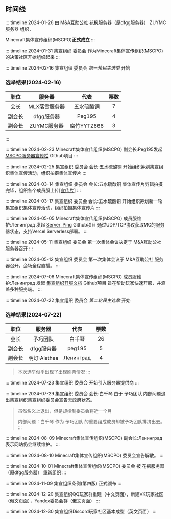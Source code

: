 ## 时间线

::: timeline 2024-01-26
由 M&A互助公社 花枫服务器（原dfgg服务器） ZUYMC服务器 组织，

Minecraft集体宣传组织(MSCPO)**正式成立**
:::

::: timeline 2024-01-31
集宣组织 委员会 作为Minecraft集体宣传组织(MSCPO)的决策社区开始组织起来
:::

::: timeline 2024-02-16
集宣组织 委员会 *第一轮民主选举* 开始

### 选举结果(2024-02-16)

| 职位 | 服务器 | 代表 | 票数 |
| :---: | :---: | :---: | :---: |
| 会长 | MLX落雪服务器 | 五水硫酸铜 | 7 |
| 副会长 | dfgg服务器 | Peg195 | 4 |
| 副会长 | ZUYMC服务器 | 腐竹YYTZ666 | 3 |

:::

::: timeline 2024-02-23
Minecraft集体宣传组织(MSCPO) 副会长:Peg195发起 [MSCPO服务器宣传栏](https://github.com/MSCPO/server-list) Github项目
:::

::: timeline 2024-02-25
集宣组织 委员会 会长:五水硫酸铜 开始组织筹划集宣组织集体宣传活动，组织拍摄集体宣传片
:::

::: timeline 2024-03-14
集宣组织 委员会 会长:五水硫酸铜 集体宣传片剪辑拍摄完毕，组织各个成员服上传[[宣传片]](https://www.bilibili.com/video/BV1oJ4m1879t/)
:::

::: timeline 2024-03-17
集宣组织 委员会 会长:五水硫酸铜 开始组织筹划新一轮集宣组织集体宣传活动，组织拍摄集体宣传片
:::

::: timeline 2024-05-05
Minecraft集体宣传组织(MSCPO) 成员服维护:Ленинград 发起 [Server_Ping](https://github.com/MSCPO/Server_Ping) Github项目 通过UDP/TCP协议获取MC的服务器状态，支持Vercel Serverless部署。
:::

::: timeline 2024-05-11
集宣组织 委员会 第一次集体会议决定于 M&A互助公社 服务器召开
:::

::: timeline 2024-05-12
集宣组织 委员会 第一次集体会议于 M&A互助公社 服务器召开，会场全程直播。
:::

::: timeline 2024-07-06
Minecraft集体宣传组织(MSCPO) 成员服维护:Ленинград 发起 [集宣组织开服文档](https://github.com/MSCPO/ServerDocumentation) Github项目 旨在帮助玩家快速开服，并涵盖多种服务端。
:::

::: timeline 2024-07-22
集宣组织 委员会 *第二轮民主选举* 开始

### 选举结果(2024-07-22)

| 职位 | 服务器 | 代表 | 票数 |
| :---: | :---: | :---: | :---: |
| 会长 | 予巧团队 | 白千琴 | 26 |
| 副会长 | dfgg服务器 | peg195 | 5 |
| 副会长 | 明灯·Alethea | Ленинград | 4 |

>本次选举似乎出现了出现刷票情况
:::

::: timeline 2024-07-23
集宣组织 委员会 开始引入服务器提供商
:::

::: timeline 2024-07-29
集宣组织 委员会 会长:白千琴 由于 予巧团队 内部问题退出集宣组织集宣组织委员会宣告无政府状态。

>虽然名义上退出，但是却控制委员会将近一个月
>
>内部问题：白千琴 作为 予巧团队 的重要组成成员却被予巧团队排挤出去。
:::

::: timeline 2024-08-09
Minecraft集体宣传组织(MSCPO) 副会长:Ленинград 表示网站仍会继续维护。
:::

::: timeline 2024-08-10
Minecraft集体宣传组织(MSCPO) 委员会宣告解散。
:::

::: timeline 2024-10-01
Minecraft集体宣传组织(MSCPO) 委员会 被 花枫服务器（原dfgg服务器） 重新组织
:::

::: timeline 2024-11-09
集宣组织条例(第四版) 正式颁布
:::

::: timeline 2024-12-20
集宣组织QQ玩家群重建（中文页面），新建VK玩家社区（俄文页面），Yandex委员会群（俄文页面）
:::

::: timeline 2024-12-30
集宣组织Discord玩家社区基本成型（英文页面）
:::
